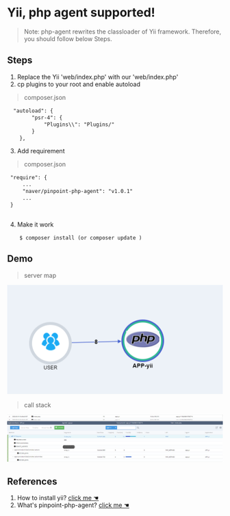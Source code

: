 ﻿# Yii, php agent supported! 

> Note: php-agent rewrites the classloader of Yii framework. Therefore, you should follow below Steps.


## Steps

1. Replace the Yii 'web/index.php' with our 'web/index.php'
2. cp plugins to your root and enable autoload

 > composer.json

``` 
  "autoload": {
        "psr-4": {
            "Plugins\\": "Plugins/"
        }
    },
```

3. Add requirement

 > composer.json

```
 "require": {
     ...
     "naver/pinpoint-php-agent": "v1.0.1"
     ...
 }


```

4. Make it work
   
``` shell
    $ composer install (or composer update )
```


## Demo 


> server map 

![server-map](images/yii-server-map.png) 

> call stack

![server-stack](images/yii-call-stack.png)


## References
1. How to install yii? [ click me ☚ ](https://www.yiiframework.com/doc/guide/2.0/en/start-installation)
2. What's pinpoint-php-agent? [ click me ☚ ](https://github.com/naver/pinpoint-php-aop)